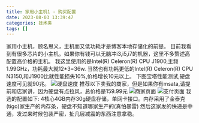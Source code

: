 ```yaml
---
title: 家用小主机1 - 购买配置 
date: 2023-08-03 13:39:47
categories: 技术类
tags: []
---
```

家用小主机，顾名思义，主机而又低功耗才是博客本地存储化的前提。
目前我看到有很多芯片的小主机。如果你有钱可以无脑冲i3,i5,i7的机器，这里不多赘述高配置高价格的主机。
我这里使用的是Intel(R) Celeron(R) CPU J1900,主频1.99GHz，功耗最大就12*3=36w.
当然也有功耗更低的Intel(R) Celeron(R) CPU N3150,和J1900比就性能损失10%,价格增长10元以上。
下图宝塔性能测试,硬盘速度可见就90兆。
![硬盘速度][1]
推荐以下卖我的商家，但是如果你有msata,请提前和店家讲，因为硬盘有点拉风，总价格是159.99元
![商家页面][2]
![支付页面][3]
我选的配置如下:
4核心4GB内存30g硬盘存储，单网卡接口。内存采用了金泰克(tigo)家生产的内存条，硬盘不知道哪家生产的(真怕暴雷)
然后这家发的快递是中通，发过来时候包装严密，扯几层减震的东西注意拿稳。

  [1]: https://images.nuoyis.net/blog/typecho/uploads/2023/08/3534427506.png
  [2]: https://images.nuoyis.net/blog/typecho/uploads/2023/08/2355344269.jpg
  [3]: https://images.nuoyis.net/blog/typecho/uploads/2023/08/1319193606.jpg